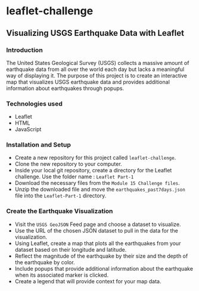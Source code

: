 # leaflet-challenge


## Visualizing USGS Earthquake Data with Leaflet

### Introduction
The United States Geological Survey (USGS) collects a massive amount of earthquake data from all over the world each day but lacks a meaningful way of displaying it. The purpose of this project is to create an interactive map that visualizes USGS earthquake data and provides additional information about earthquakes through popups.

### Technologies used
* Leaflet
* HTML
* JavaScript

### Installation and Setup
* Create a new repository for this project called `leaflet-challenge`.
* Clone the new repository to your computer.
* Inside your local git repository, create a directory for the Leaflet challenge. Use the folder name : `Leaflet Part-1`
* Download the necessary files from the `Module 15 Challenge files`.
* Unzip the downloaded file and move the `earthquakes_past7days.json` file into the `Leaflet-Part-1` directory.

### Create the Earthquake Visualization
* Visit the `USGS GeoJSON` Feed page and choose a dataset to visualize.
* Use the URL of the chosen JSON dataset to pull in the data for the visualization.
* Using Leaflet, create a map that plots all the earthquakes from your dataset based on their longitude and latitude.
* Reflect the magnitude of the earthquake by their size and the depth of the earthquake by color.
* Include popups that provide additional information about the earthquake when its associated marker is clicked.
* Create a legend that will provide context for your map data. 



